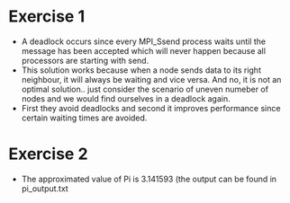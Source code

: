 # Exercise 1
- A deadlock occurs since every MPI_Ssend process waits until the message has been accepted which will never happen because all processors are starting with send.
- This solution works because when a node sends data to its right neighbour, it will always be waiting and vice versa. And no, it is not an optimal solution.. just consider the scenario of uneven numeber of nodes and we would find ourselves in a deadlock again.
- First they avoid deadlocks and second it improves performance since certain waiting times are avoided.
  
# Exercise 2
- The approximated value of Pi is 3.141593 (the output can be found in pi_output.txt
